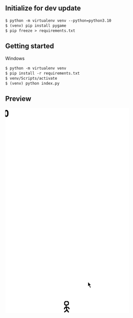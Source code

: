 ## Initialize for dev update

```
$ python -m virtualenv venv --python=python3.10
$ (venv) pip install pygame 
$ pip freeze > requirements.txt
```

## Getting started
Windows
```
$ python -m virtualenv venv
$ pip install -r requirements.txt 
$ venv/Scripts/activate
$ (venv) python index.py
```


## Preview
![](https://github.com/koojongin/avoid-the-poop/blob/main/example.gif)
